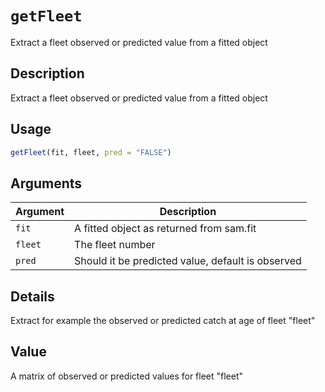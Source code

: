 # `getFleet`

Extract a fleet observed or predicted value from a fitted object


## Description

Extract a fleet observed or predicted value from a fitted object


## Usage

```r
getFleet(fit, fleet, pred = "FALSE")
```


## Arguments

Argument      |Description
------------- |----------------
`fit`     |     A fitted object as returned from sam.fit
`fleet`     |     The fleet number
`pred`     |     Should it be predicted value, default is observed


## Details

Extract for example the observed or predicted catch at age of fleet "fleet"


## Value

A matrix of observed or predicted values for fleet "fleet"


